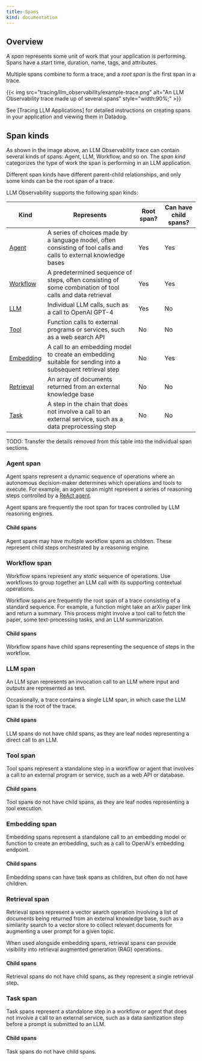 ```yaml
---
title: Spans
kind: documentation
---
```


## Overview

A *span* represents some unit of work that your application is performing. Spans have a start time, duration, name, tags, and attributes.

Multiple spans combine to form a trace, and a *root span* is the first span in a trace.

{{< img src="tracing/llm_observability/example-trace.png" alt="An LLM Observability trace made up of several spans" style="width:90%;" >}}

See [Tracing LLM Applications] for detailed instructions on creating spans in your application and viewing them in Datadog.

## Span kinds

As shown in the image above, an LLM Observability trace can contain several kinds of spans: Agent, LLM, Workflow, and so on. The *span kind* categorizes the type of work the span is performing in an LLM application. 

Different span kinds have different parent-child relationships, and only some kinds can be the root span of a trace.

LLM Observability supports the following span kinds:

| Kind      | Represents   | Root span?   | Can have child spans? |
|-----------|--------------|--------------|-------------|
| [Agent](#agent-span)     | A series of choices made by a language model, often consisting of tool calls and calls to external knowledge bases | Yes | Yes  |
| [Workflow](#workflow-span)  | A predetermined sequence of steps, often consisting of some combination of tool calls and data retrieval | Yes | Yes |
| [LLM](#llm-span)      | Individual LLM calls, such as a call to OpenAI GPT-4 | Yes | No |
| [Tool](#tool-span)      | Function calls to external programs or services, such as a web search API | No | No |
| [Embedding](#embedding-span) | A call to an embedding model to create an embedding suitable for sending into a subsequent retrieval step | No  | Yes |
| [Retrieval](#retrieval-span) | An array of documents returned from an external knowledge base | No | No | 
| [Task](#task-span)      | A step in the chain that does not involve a call to an external service, such as a data preprocessing step | No | No |

TODO: Transfer the details removed from this table into the individual span sections.

### Agent span

Agent spans represent a dynamic sequence of operations where an autonomous decision-maker determines which operations and tools to execute. For example, an agent span might represent a series of reasoning steps controlled by a [ReAct agent][react-agent].

Agent spans are frequently the root span for traces controlled by LLM reasoning engines.

#### Child spans

Agent spans may have multiple workflow spans as children. These represent child steps orchestrated by a reasoning engine.

### Workflow span

Workflow spans represent any *static* sequence of operations. Use workflows to group together an LLM call with its supporting contextual operations.

Workflow spans are frequently the root span of a trace consisting of a standard sequence. For example, a function might take an arXiv paper link and return a summary. This process might involve a tool call to fetch the paper, some text-processing tasks, and an LLM summarization.

#### Child spans

Workflow spans have child spans representing the sequence of steps in the workflow.

### LLM span

An LLM span represents an invocation call to an LLM where input and outputs are represented as text.

Occasionally, a trace contains a single LLM span, in which case the LLM span is the root of the trace.

#### Child spans

LLM spans do not have child spans, as they are leaf nodes representing a direct call to an LLM.

### Tool span

Tool spans represent a standalone step in a workflow or agent that involves a call to an external program or service, such as a web API or database.

#### Child spans

Tool spans do not have child spans, as they are leaf nodes representing a tool execution.

### Embedding span

Embedding spans represent a standalone call to an embedding model or function to create an embedding, such as a call to OpenAI's embedding endpoint.

#### Child spans

Embedding spans can have task spans as children, but often do not have children.

### Retrieval span

Retrieval spans represent a vector search operation involving a list of documents being returned from an external knowledge base, such as a similarity search to a vector store to collect relevant documents for augmenting a user prompt for a given topic.

When used alongside embedding spans, retrieval spans can provide visibility into retrieval augmented generation (RAG) operations.

#### Child spans

Retrieval spans do not have child spans, as they represent a single retrieval step.

### Task span

Task spans represent a standalone step in a workflow or agent that does not involve a call to an external service, such as a data sanitization step before a prompt is submitted to an LLM.

#### Child spans

Task spans do not have child spans.

[open-ai-python-sdk]: https://github.com/openai/openai-python
[boto3]: https://boto3.amazonaws.com/v1/documentation/api/latest/index.html
[botocore]: https://botocore.amazonaws.com/v1/documentation/api/latest/tutorial/index.html
[langchain]: https://github.com/langchain-ai/langchain
[react-agent]: https://react-lm.github.io/